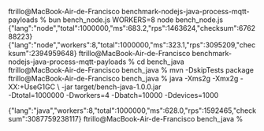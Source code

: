 ftrillo@MacBook-Air-de-Francisco benchmark-nodejs-java-process-mqtt-payloads % bun bench_node.js
WORKERS=8 node bench_node.js
{"lang":"node","total":1000000,"ms":683.2,"rps":1463624,"checksum":676288223}
{"lang":"node","workers":8,"total":1000000,"ms":323.1,"rps":3095209,"checksum":2394959648}
ftrillo@MacBook-Air-de-Francisco benchmark-nodejs-java-process-mqtt-payloads % cd bench_java    
ftrillo@MacBook-Air-de-Francisco bench_java % mvn -DskipTests package      
ftrillo@MacBook-Air-de-Francisco bench_java % java -Xms2g -Xmx2g -XX:+UseG1GC \ 
  -jar target/bench-java-1.0.0.jar \
  -Dtotal=1000000 -Dworkers=4 -Dbatch=10000 -Ddevices=1000

{"lang":"java","workers":8,"total":1000000,"ms":628.0,"rps":1592465,"checksum":3087759238117}
ftrillo@MacBook-Air-de-Francisco bench_java % 